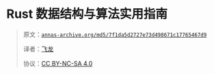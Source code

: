 # Rust 数据结构与算法实用指南

> 原文：[`annas-archive.org/md5/7f1da5d2727e73d498671c17765467d9`](https://annas-archive.org/md5/7f1da5d2727e73d498671c17765467d9)
> 
> 译者：[飞龙](https://github.com/wizardforcel)
> 
> 协议：[CC BY-NC-SA 4.0](http://creativecommons.org/licenses/by-nc-sa/4.0/)